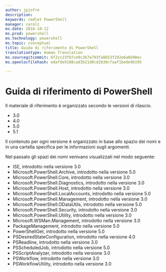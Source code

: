 ```yaml
---
author: jpjofre
description: 
keywords: cmdlet PowerShell
manager: carolz
ms.date: 2016-10-12
ms.prod: powershell
ms.technology: powershell
ms.topic: conceptual
title: Guida di riferimento di PowerShell
translationtype: Human Translation
ms.sourcegitcommit: 6f2cc23f6fce9c267e793fa8653f292e6a6b98ec
ms.openlocfilehash: edafde9188cad3b21d0cd2b30cfaaf1bede9b195

---
```


#  <a name="powershell-reference"></a>Guida di riferimento di PowerShell

Il materiale di riferimento è organizzato secondo le versioni di rilascio.

- 3.0
- 4.0
- 5.0
- 5.1

Il contenuto per ogni versione è organizzato in base allo spazio dei nomi e in una cartella specifica per le informazioni sugli argomenti.

Nel passato gli spazi dei nomi venivano visualizzati nel modo seguente:

- ISE, introdotto nella versione 3.0
- Microsoft.PowerShell.Archive, introdotto nella versione 5.0
- Microsoft.PowerShell.Core, introdotto nella versione 3.0
- Microsoft.PowerShell.Diagnostics, introdotto nella versione 3.0
- Microsoft.PowerShell.Host, introdotto nella versione 3.0
- Microsoft.PowerShell.LocalAccounts, introdotto nella versione 5.0
- Microsoft.PowerShell.Management, introdotto nella versione 3.0
- Microsoft.PowerShell.ODataUtils, introdotto nella versione 5.0
- Microsoft.PowerShell.Security, introdotto nella versione 3.0
- Microsoft.PowerShell.Utility, introdotto nella versione 3.0
- Microsoft.WSMan.Management, introdotto nella versione 3.0
- PackageManagement, introdotto nella versione 5.0
- PowerShellGet, introdotto nella versione 5.0
- PSDesiredStateConfiguration, introdotto nella versione 4.0
- PSReadline, introdotto nella versione 3.0
- PSScheduledJob, introdotto nella versione 5.0
- PSScriptAnalyzer, introdotto nella versione 3.0
- PSWorkflow, introdotto nella versione 3.0
- PSWorkflowUtility, introdotto nella versione 3.0




<!--HONumber=Nov16_HO3-->


